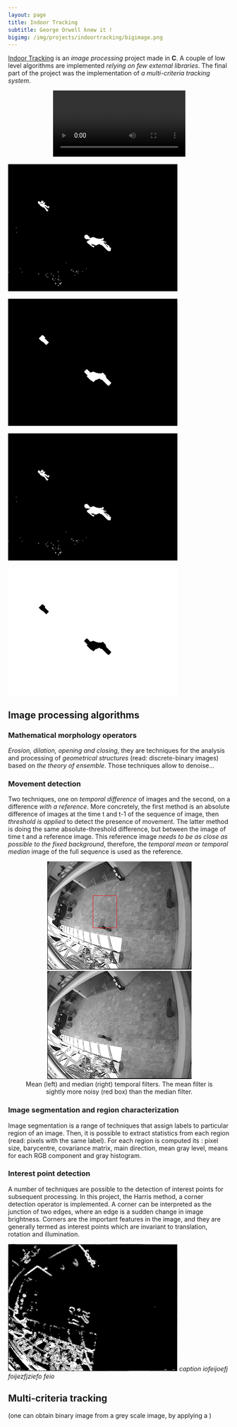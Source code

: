 ```yaml
---
layout: page
title: Indoor Tracking
subtitle: George Orwell knew it !
bigimg: /img/projects/indoortracking/bigimage.png
---
```


[Indoor Tracking](https://github.com/johan-gras/Indoor-Tracking) is an *image processing* project made in **C**.
A couple of low level algorithms are implemented *relying on few external libraries*.
The final part of the project was the implementation of *a multi-criteria tracking system*.

<div style="text-align: center;">
	<video src="/img/projects/indoortracking/video.mp4" autoplay controls loop>Indoor Tracking Video</video>
</div>

![alt text](/img/projects/indoortracking/result.gif "t")

![alt text](/img/projects/indoortracking/resultclean.gif "t")

![alt text](/img/projects/indoortracking/resultmove.gif "t")

![alt text](/img/projects/indoortracking/resultregion.gif "t")


## Image processing algorithms
### Mathematical morphology operators
*Erosion, dilation, opening and closing*, they are techniques for the analysis and processing of *geometrical structures* (read: discrete-binary images) based on *the theory of ensemble*.
Those techniques allow to denoise...

### Movement detection
Two techniques, one on *temporal difference* of images and the second, on a difference *with a reference*.
More concretely, the first method is an absolute difference of images at the time t and t-1 of the sequence of image, then *threshold is applied* to detect the presence of movement.
The latter method is doing the same absolute-threshold difference, but between the image of time t and a reference image. This reference image *needs to be as close as possible to the fixed background*, therefore, the *temporal mean* or *temporal median* image of the full sequence is used as the reference.

<div style="text-align: center;">
	<figure>
	  <img src="/img/projects/indoortracking/mean.png" alt="Mean temporal filter"/>
	  <img src="/img/projects/indoortracking/median.png" alt="Median temporal filter"/>
	  <figcaption>Mean (left) and median (right) temporal filters. The mean filter is sightly more noisy (red box) than the median filter.</figcaption>
	</figure>
</div>

### Image segmentation and region characterization
Image segmentation is a range of techniques that assign labels to particular region of an image.
Then, it is possible to extract statistics from each region (read: pixels with the same label).
For each region is computed its : pixel size, barycentre, covariance matrix, main direction, mean gray level, means for each RGB component and gray histogram.

### Interest point detection
A number of techniques are possible to the detection of interest points for subsequent processing. In this project, the Harris method, a corner detection operator is implemented. 
A corner can be interpreted as the junction of two edges, where an edge is a sudden change in image brightness.
Corners are the important features in the image, and they are generally termed as interest points which are invariant to translation, rotation and illumination.

![alt text](/img/projects/indoortracking/harison.png "Harris Corner Detector")
*caption iofeijoefj foijezfjziefo feio*

## Multi-criteria tracking

(one can obtain binary image from a grey scale image, by applying a )